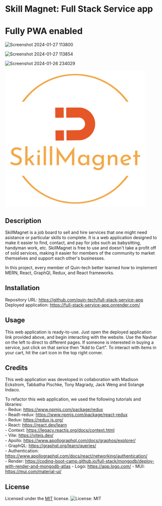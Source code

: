 # Skill Magnet: Full Stack Service app

# Fully PWA enabled

![Screenshot 2024-01-27 113800](https://github.com/JiliJiang/jack-weng-project/assets/73008338/d4385991-7d55-431a-a60b-8e177afd9766)

![Screenshot 2024-01-27 113854](https://github.com/JiliJiang/jack-weng-project/assets/73008338/28967888-d82c-4254-9cb8-6117d7714f18)


![Screenshot 2024-01-26 234029](https://github.com/JiliJiang/jack-weng-project/assets/73008338/9aaa020d-6a32-41b9-8847-b94ff6e999dc)


![Logo](./client/public/images/logo-3.png)

## Description

SkillMagnet is a job board to sell and hire services that one might need asistance or particular skills to complete. It is a web application designed to make it easier to find, contact, and pay for jobs such as babysitting, handyman work, etc. SkillMagnet is free to use and doesn't take a profit off of sold services, making it easier for members of the community to market themselves and support each other's businesses. 

In this project, every member of Quin-tech better learned how to implement MERN, React, GraphQl, Redux, and React frameworks.

## Installation

Repository URL: https://github.com/quin-tech/full-stack-service-app   
Deployed application: https://full-stack-service-app.onrender.com/ 

## Usage

This web application is ready-to-use. Just open the deployed application link provided above, and begin interacting with the website. Use the Navbar on the left to direct to different pages. If someone is interested in buying a service, just click on that serice then "Add to Cart". To interact with items in your cart, hit the cart icon in the top right corner.

## Credits

This web application was developed in collaboration with Madison Eckstrom, Tabbatha Pischke, Tony Magrady, Jack Weng and Solange Indaco.

To refactor this web application, we used the following tutorials and libraries:    
        - Redux: https://www.npmjs.com/package/redux  
        - Readt-redux: https://www.npmjs.com/package/react-redux   
        - Redux: https://redux.js.org/     
        - React: https://react.dev/learn  
        - Context: https://legacy.reactjs.org/docs/context.html      
        - Vite: https://vitejs.dev/     
        - Apollo: https://www.apollographql.com/docs/graphos/explorer/                  
        - GraphQL: https://graphql.org/learn/queries/                   
        - Authentication: https://www.apollographql.com/docs/react/networking/authentication/       
        - Render: https://coding-boot-camp.github.io/full-stack/mongodb/deploy-with-render-and-mongodb-atlas 
        - Logo: https://app.logo.com/
        - MUI: https://mui.com/material-ui/ 
                                                                           

## License

Licensed under the [MIT](LICENSE) license.
![License: MIT ](https://img.shields.io/badge/License-MIT-yellow.svg)

